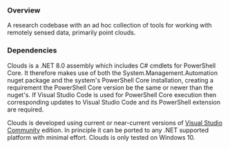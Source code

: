 ﻿### Overview
A research codebase with an ad hoc collection of tools for working with remotely sensed data, primarily point clouds.

### Dependencies
Clouds is a .NET 8.0 assembly which includes C# cmdlets for PowerShell Core. It therefore makes use of both the System.Management.Automation
nuget package and the system's PowerShell Core installation, creating a requirement the PowerShell Core version be the same or newer than 
the nuget's. If Visual Studio Code is used for PowerShell Core execution then corresponding updates to Visual Studio Code and its PowerShell 
extension are required.

Clouds is developed using current or near-current versions of [Visual Studio Community](https://visualstudio.microsoft.com/downloads/) 
edition. In principle it can be ported to any .NET supported platform with minimal effort. Clouds is only tested on Windows 10.